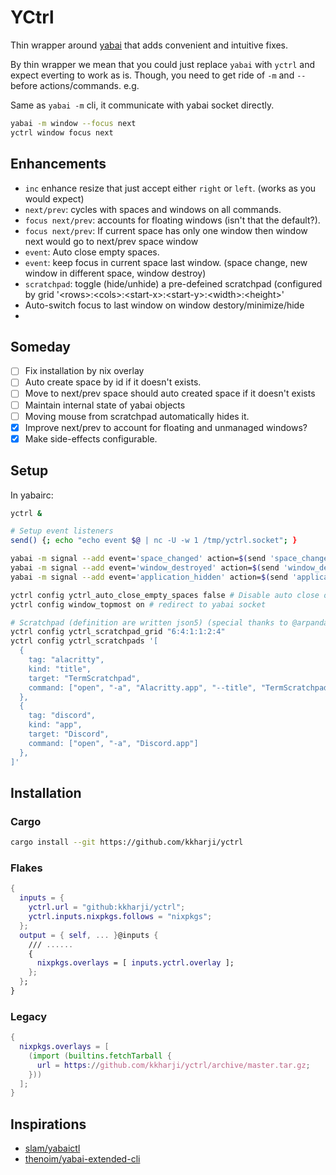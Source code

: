 # YCtrl

Thin wrapper around [yabai] that adds convenient and intuitive fixes.

By thin wrapper we mean that you could just replace `yabai` with
`yctrl` and expect everting to work as is. Though, you need to get
ride of `-m` and `--` before actions/commands. e.g.

Same as `yabai -m` cli, it communicate with yabai socket directly.

```bash
yabai -m window --focus next
yctrl window focus next
```

## Enhancements

- `inc` enhance resize that just accept either `right` or `left`. (works as you would expect)
- `next/prev`: cycles with spaces and windows on all commands.
- `focus next/prev`: accounts for floating windows (isn't that the default?).
- `focus next/prev`: If current space has only one window then window next would go to next/prev space window
- `event`: Auto close empty spaces.
- `event`: keep focus in current space last window. (space change, new window in different space, window destroy)
- `scratchpad`: toggle (hide/unhide) a pre-defeined scratchpad (configured by grid
 '\<rows\>:\<cols\>:\<start-x\>:\<start-y\>:\<width\>:\<height\>'
- Auto-switch focus to last window on window destory/minimize/hide
-

## Someday

- [ ] Fix installation by nix overlay
- [ ] Auto create space by id if it doesn't exists.
- [ ] Move to next/prev space should auto created space if it doesn't exists
- [ ] Maintain internal state of yabai objects
- [ ] Moving mouse from scratchpad automatically hides it.
- [x] Improve next/prev to account for floating and unmanaged windows?
- [x] Make side-effects configurable.

## Setup

In yabairc:

```bash
yctrl &

# Setup event listeners
send() {; echo "echo event $@ | nc -U -w 1 /tmp/yctrl.socket"; }

yabai -m signal --add event='space_changed' action=$(send 'space_changed $YABAI_SPACE_ID $YABAI_RECENT_SPACE_ID')
yabai -m signal --add event='window_destroyed' action=$(send 'window_destroyed $YABAI_WINDOW_ID')
yabai -m signal --add event='application_hidden' action=$(send 'application_hidden $YABAI_WINDOW_ID')

yctrl config yctrl_auto_close_empty_spaces false # Disable auto close of empty spaces
yctrl config window_topmost on # redirect to yabai socket

# Scratchpad (definition are written json5) (special thanks to @arpandaze)
yctrl config yctrl_scratchpad_grid "6:4:1:1:2:4"
yctrl config yctrl_scratchpads '[
  {
    tag: "alacritty",
    kind: "title",
    target: "TermScratchpad",
    command: ["open", "-a", "Alacritty.app", "--title", "TermScratchpad"]
  },
  {
    tag: "discord",
    kind: "app",
    target: "Discord",
    command: ["open", "-a", "Discord.app"]
  },
]'
```

## Installation

### Cargo

```bash
cargo install --git https://github.com/kkharji/yctrl
```

### Flakes

```nix
{
  inputs = {
    yctrl.url = "github:kkharji/yctrl";
    yctrl.inputs.nixpkgs.follows = "nixpkgs";
  };
  output = { self, ... }@inputs {
    /// ......
    {
      nixpkgs.overlays = [ inputs.yctrl.overlay ];
    };
  };
}
```

### Legacy

```nix
{
  nixpkgs.overlays = [
    (import (builtins.fetchTarball {
      url = https://github.com/kkharji/yctrl/archive/master.tar.gz;
    }))
  ];
}
```


## Inspirations

- [slam/yabaictl](https://github.com/slam/yabaictl)
- [thenoim/yabai-extended-cli](https://github.com/TheNoim/yabai-extended-cli/tree/main/YabiExtendedCli)

[yabai]: https://github.com/koekeishiya/yabai
